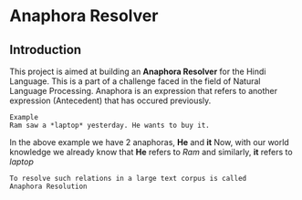 Anaphora Resolver
=================

Introduction
------------
This project is aimed at building an **Anaphora Resolver** for the Hindi 
Language. This is a part of a challenge faced in the field of Natural Language 
Processing. Anaphora is an expression that refers to another expression
(Antecedent) that has occured previously.

	Example
	Ram saw a *laptop* yesterday. He wants to buy it.
	
In the above example we have 2 anaphoras, **He** and **it**
Now, with our world knowledge we already know that **He**
refers to *Ram* and similarly, **it** refers to *laptop*

	To resolve such relations in a large text corpus is called
	Anaphora Resolution
	
